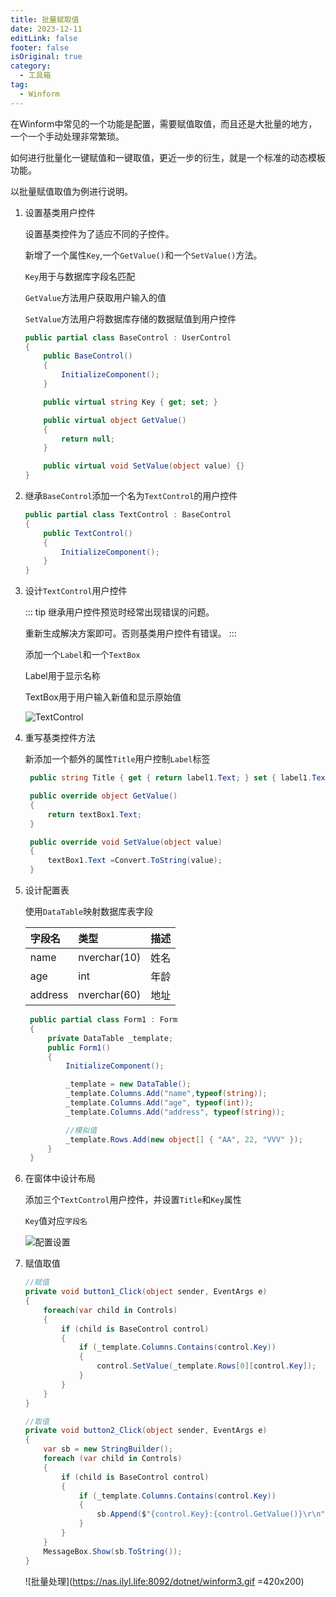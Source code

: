 ```yaml
---
title: 批量赋取值
date: 2023-12-11
editLink: false
footer: false
isOriginal: true
category:
  - 工具箱
tag:
  - Winform
---
```


在Winform中常见的一个功能是配置，需要赋值取值，而且还是大批量的地方，一个一个手动处理非常繁琐。

如何进行批量化一键赋值和一键取值，更近一步的衍生，就是一个标准的动态模板功能。

以批量赋值取值为例进行说明。

1. 设置基类用户控件

    设置基类控件为了适应不同的子控件。

    新增了一个属性`Key`,一个`GetValue()`和一个`SetValue()`方法。

    `Key`用于与数据库字段名匹配

    `GetValue`方法用户获取用户输入的值

    `SetValue`方法用户将数据库存储的数据赋值到用户控件

    ```cs
    public partial class BaseControl : UserControl
    {
        public BaseControl()
        {
            InitializeComponent();
        }

        public virtual string Key { get; set; }

        public virtual object GetValue()
        {
            return null;
        }

        public virtual void SetValue(object value) {}
    }
    ```

2. 继承`BaseControl`添加一个名为`TextControl`的用户控件

    ```cs
    public partial class TextControl : BaseControl
    {
        public TextControl()
        {
            InitializeComponent();
        }
    }
    ```

3. 设计`TextControl`用户控件

   ::: tip
   继承用户控件预览时经常出现错误的问题。

   重新生成解决方案即可。否则基类用户控件有错误。
   :::

   添加一个`Label`和一个`TextBox`

   Label用于显示名称

   TextBox用于用户输入新值和显示原始值

   ![TextControl](https://nas.ilyl.life:8092/dotnet/winform1.png)

4. 重写基类控件方法

   新添加一个额外的属性`Title`用户控制`Label`标签

   ```cs
    public string Title { get { return label1.Text; } set { label1.Text = value; } }

    public override object GetValue()
    {
        return textBox1.Text;
    }

    public override void SetValue(object value)
    {
        textBox1.Text =Convert.ToString(value);
    }
   ```

5. 设计配置表

   使用`DataTable`映射数据库表字段

   |字段名|类型|描述|
   |:-|:-|:-|
   |name|nverchar(10)|姓名|
   |age|int|年龄|
   |address|nverchar(60)|地址|

   ```cs
    public partial class Form1 : Form
    {
        private DataTable _template;
        public Form1()
        {
            InitializeComponent();

            _template = new DataTable();
            _template.Columns.Add("name",typeof(string));
            _template.Columns.Add("age", typeof(int));
            _template.Columns.Add("address", typeof(string));

            //模拟值
            _template.Rows.Add(new object[] { "AA", 22, "VVV" });
        }
    }
   ```

6. 在窗体中设计布局

   添加三个`TextControl`用户控件，并设置`Title`和`Key`属性

   `Key`值对应`字段名`

   ![配置设置](https://nas.ilyl.life:8092/dotnet/winform2.png)

7. 赋值取值

    ```cs
    //赋值
    private void button1_Click(object sender, EventArgs e)
    {
        foreach(var child in Controls)
        {
            if (child is BaseControl control)
            {
                if (_template.Columns.Contains(control.Key))
                {
                    control.SetValue(_template.Rows[0][control.Key]);
                }
            }
        }
    }

    //取值
    private void button2_Click(object sender, EventArgs e)
    {
        var sb = new StringBuilder();
        foreach (var child in Controls)
        {
            if (child is BaseControl control)
            {
                if (_template.Columns.Contains(control.Key))
                {
                    sb.Append($"{control.Key}:{control.GetValue()}\r\n") ;
                }
            }
        }
        MessageBox.Show(sb.ToString());
    }
    ```

   ![批量处理](https://nas.ilyl.life:8092/dotnet/winform3.gif =420x200)

